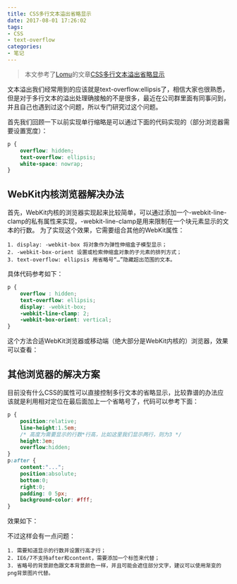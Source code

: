 ```yaml
---
title: CSS多行文本溢出省略显示
date: 2017-08-01 17:26:02
tags:
- CSS
- text-overflow
categories:
- 笔记
---
```


> 本文参考了[Lomu](http://lomu.me/)的文章[CSS多行文本溢出省略显示](http://lomu.me/post/css-multiline-text-overflow)

文本溢出我们经常用到的应该就是text-overflow:ellipsis了，相信大家也很熟悉，但是对于多行文本的溢出处理确接触的不是很多，最近在公司群里面有同事问到，并且自己也遇到过这个问题，所以专门研究过这个问题。

首先我们回顾一下以前实现单行缩略是可以通过下面的代码实现的（部分浏览器需要设置宽度）：

```css
p {
    overflow: hidden;
    text-overflow: ellipsis;
    white-space: nowrap;
}
```

## WebKit内核浏览器解决办法

首先，WebKit内核的浏览器实现起来比较简单，可以通过添加一个-webkit-line-clamp的私有属性来实现，-webkit-line-clamp是用来限制在一个块元素显示的文本的行数。 为了实现这个效果，它需要组合其他的WebKit属性：

    1. display: -webkit-box 将对象作为弹性伸缩盒子模型显示；
    2. -webkit-box-orient 设置或检索伸缩盒对象的子元素的排列方式；
    3. text-overflow: ellipsis 用省略号“…”隐藏超出范围的文本。

具体代码参考如下：

```css
p {
    overflow : hidden;
    text-overflow: ellipsis;
    display: -webkit-box;
    -webkit-line-clamp: 2;
    -webkit-box-orient: vertical;
}
```

这个方法合适WebKit浏览器或移动端（绝大部分是WebKit内核的）浏览器，效果可以查看：

<script async src="//jsfiddle.net/ricosmall/hef3ht5a/2/embed/html,css,result/dark/"></script>

## 其他浏览器的解决方案

目前没有什么CSS的属性可以直接控制多行文本的省略显示，比较靠谱的办法应该就是利用相对定位在最后面加上一个省略号了，代码可以参考下面：

```css
p {
    position:relative;
    line-height:1.5em;
    /* 高度为需要显示的行数*行高，比如这里我们显示两行，则为3 */
    height:3em;
    overflow:hidden;
}
p:after {
    content:"...";
    position:absolute;
    bottom:0;
    right:0;
    padding: 0 5px;
    background-color: #fff;
}
```

效果如下：

<script async src="//jsfiddle.net/ricosmall/nsp4qoa4/embed/html,css,result/dark/"></script>

不过这样会有一点问题：

    1. 需要知道显示的行数并设置行高才行；
    2. IE6/7不支持after和content，需要添加一个标签来代替；
    3. 省略号的背景颜色跟文本背景颜色一样，并且可能会遮住部分文字，建议可以使用渐变的png背景图片代替。
